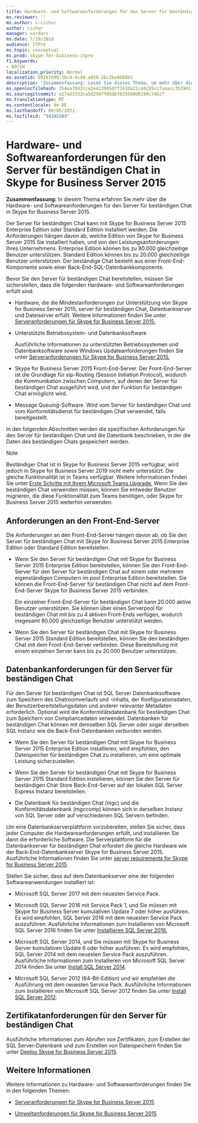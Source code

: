 ```yaml
---
title: Hardware- und Softwareanforderungen für den Server für beständigen Chat in Skype for Business Server 2015
ms.reviewer: ''
ms.author: v-cichur
author: cichur
manager: serdars
ms.date: 7/19/2018
audience: ITPro
ms.topic: conceptual
ms.prod: skype-for-business-itpro
f1.keywords:
- NOCSH
localization_priority: Normal
ms.assetid: 692b7d99-1bc9-4c99-a050-2bc2be8688b2
description: 'Zusammenfassung: Lesen Sie dieses Thema, um mehr über die Hardware- und Softwareanforderungen für den Server für beständigen Chat in Skype for Business Server 2015 zu erfahren.'
ms.openlocfilehash: 354ea7042cce2e413995dff242da21ce0cb5cc7aaacc35394110aab89a146383
ms.sourcegitcommit: a17ad3332ca5d2997f85db7835500d8190c34b2f
ms.translationtype: MT
ms.contentlocale: de-DE
ms.lasthandoff: 08/05/2021
ms.locfileid: "54302289"
---
```

# <a name="hardware-and-software-requirements-for-persistent-chat-server-in-skype-for-business-server-2015"></a>Hardware- und Softwareanforderungen für den Server für beständigen Chat in Skype for Business Server 2015
 
**Zusammenfassung:** In diesem Thema erfahren Sie mehr über die Hardware- und Softwareanforderungen für den Server für beständigen Chat in Skype for Business Server 2015.
  
Der Server für beständigen Chat kann mit Skype for Business Server 2015 Enterprise Edition oder Standard Edition installiert werden. Die Anforderungen hängen davon ab, welche Edition von Skype for Business Server 2015 Sie installiert haben, und von den Leistungsanforderungen Ihres Unternehmens. Enterprise Edition können bis zu 80.000 gleichzeitige Benutzer unterstützen. Standard Edition können bis zu 20.000 gleichzeitige Benutzer unterstützen. Der beständige Chat besteht aus einer Front-End-Komponente sowie einer Back-End-SQL-Datenbankkomponente.
  
Bevor Sie den Server für beständigen Chat bereitstellen, müssen Sie sicherstellen, dass die folgenden Hardware- und Softwareanforderungen erfüllt sind:
  
- Hardware, die die Mindestanforderungen zur Unterstützung von Skype for Business Server 2015, server für beständigen Chat, Datenbankserver und Dateiserver erfüllt. Weitere Informationen finden Sie unter [Serveranforderungen für Skype for Business Server 2015.](../../plan-your-deployment/requirements-for-your-environment/server-requirements.md)
    
- Unterstützte Betriebssystem- und Datenbanksoftware.
    
    Ausführliche Informationen zu unterstützten Betriebssystemen und Datenbanksoftware sowie Windows Updateanforderungen finden Sie unter [Serveranforderungen für Skype for Business Server 2015.](../../plan-your-deployment/requirements-for-your-environment/server-requirements.md)
    
- Skype for Business Server 2015 Front-End-Server. Der Front-End-Server ist die Grundlage für sip-Routing (Session Initiation Protocol), wodurch die Kommunikation zwischen Computern, auf denen der Server für beständigen Chat ausgeführt wird, und der Funktion für beständigen Chat ermöglicht wird. 
    
- Message Queuing-Software. Wird vom Server für beständigen Chat und vom Konformitätsdienst für beständigen Chat verwendet, falls bereitgestellt.
    
In den folgenden Abschnitten werden die spezifischen Anforderungen für den Server für beständigen Chat und die Datenbank beschrieben, in der die Daten des beständigen Chats gespeichert werden.

> [!NOTE] 
> Beständiger Chat ist in Skype for Business Server 2015 verfügbar, wird jedoch in Skype for Business Server 2019 nicht mehr unterstützt. Die gleiche Funktionalität ist in Teams verfügbar. Weitere Informationen finden Sie unter [Erste Schritte mit Ihrem Microsoft Teams Upgrade.](/microsoftteams/upgrade-start-here) Wenn Sie den beständigen Chat verwenden müssen, können Sie entweder Benutzer migrieren, die diese Funktionalität zum Teams benötigen, oder Skype for Business Server 2015 weiterhin verwenden. 
  
## <a name="front-end-server-requirements"></a>Anforderungen an den Front-End-Server

Die Anforderungen an den Front-End-Server hängen davon ab, ob Sie den Server für beständigen Chat mit Skype for Business Server 2015 Enterprise Edition oder Standard Edition bereitstellen.
  
- Wenn Sie den Server für beständigen Chat mit Skype for Business Server 2015 Enterprise Edition bereitstellen, können Sie den Front-End-Server für den Server für beständigen Chat auf einem oder mehreren eigenständigen Computern im pool Enterprise Edition bereitstellen. Sie können die Front-End-Server für beständigen Chat nicht auf dem Front-End-Server Skype for Business Server 2015 verbinden. 
    
    Ein einzelner Front-End-Server für beständigen Chat kann 20.000 aktive Benutzer unterstützen. Sie können über einen Serverpool für beständigen Chat mit bis zu 4 aktiven Front-Ends verfügen, wodurch insgesamt 80.000 gleichzeitige Benutzer unterstützt werden. 
    
- Wenn Sie den Server für beständigen Chat mit Skype for Business Server 2015 Standard Edition bereitstellen, können Sie den beständigen Chat mit dem Front-End-Server verbinden. Diese Bereitstellung mit einem einzelnen Server kann bis zu 20.000 Benutzer unterstützen. 
    
## <a name="persistent-chat-server-database-requirements"></a>Datenbankanforderungen für den Server für beständigen Chat

Für den Server für beständigen Chat ist SQL Server Datenbanksoftware zum Speichern des Chatroomverlaufs und -inhalts, der Konfigurationsdaten, der Benutzerbereitstellungsdaten und anderer relevanter Metadaten erforderlich. Optional wird die Konformitätsdatenbank für beständigen Chat zum Speichern von Compliancedaten verwendet. Datenbanken für beständigen Chat können mit demselben SQL Server oder sogar derselben SQL Instanz wie die Back-End-Datenbanken verbunden werden. 
  
- Wenn Sie den Server für beständigen Chat mit Skype for Business Server 2015 Enterprise Edition installieren, wird empfohlen, den Dateispeicher für beständigen Chat zu installieren, um eine optimale Leistung sicherzustellen.
    
- Wenn Sie den Server für beständigen Chat mit Skype for Business Server 2015 Standard Edition installieren, können Sie den Server für beständigen Chat Store Back-End-Server auf der lokalen SQL Server Express Instanz bereitstellen.
    
- Die Datenbank für beständigen Chat (mgc) und die Konformitätsdatenbank (mgccomp) können sich in derselben Instanz von SQL Server oder auf verschiedenen SQL Servern befinden.
    
Um eine Datenbankserverplattform vorzubereiten, stellen Sie sicher, dass jeder Computer die Hardwareanforderungen erfüllt, und installieren Sie dann die erforderliche Software. Die Serverplattform für die Datenbankserver für beständigen Chat erfordert die gleiche Hardware wie der Back-End-Datenbankserver Skype for Business Server 2015. Ausführliche Informationen finden Sie unter [server requirements for Skype for Business Server 2015](../../plan-your-deployment/requirements-for-your-environment/server-requirements.md).
  
Stellen Sie sicher, dass auf dem Datenbankserver eine der folgenden Softwareanwendungen installiert ist:

- Microsoft SQL Server 2017 mit dem neuesten Service Pack.

- Microsoft SQL Server 2016 mit Service Pack 1, und Sie müssen mit Skype for Business Server kumulativen Update 7 oder höher ausführen. Es wird empfohlen, SQL Server 2016 mit dem neuesten Service Pack auszuführen. Ausführliche Informationen zum Installieren von Microsoft SQL Server 2016 finden Sie unter [Installieren SQL Server 2016.](/sql/database-engine/install-windows/install-sql-server?view=sql-server-2016)

- Microsoft SQL Server 2014, und Sie müssen mit Skype for Business Server kumulativen Update 6 oder höher ausführen. Es wird empfohlen, SQL Server 2014 mit dem neuesten Service Pack auszuführen. Ausführliche Informationen zum Installieren von Microsoft SQL Server 2014 finden Sie unter [Install SQL Server 2014](/sql/database-engine/install-windows/install-sql-server?view=sql-server-2014).

- Microsoft SQL Server 2012 (64-Bit-Edition) und wir empfehlen die Ausführung mit dem neuesten Service Pack. Ausführliche Informationen zum Installieren von Microsoft SQL Server 2012 finden Sie unter [Install SQL Server 2012](/previous-versions/sql/sql-server-2012/bb500395(v=sql.110)).

## <a name="persistent-chat-server-certificate-requirements"></a>Zertifikatanforderungen für den Server für beständigen Chat

Ausführliche Informationen zum Abrufen von Zertifikaten, zum Erstellen der SQL Server-Datenbank und zum Erstellen von Dateispeichern finden Sie unter [Deploy Skype for Business Server 2015](../../deploy/deploy.md). 
  
## <a name="for-more-information"></a>Weitere Informationen

Weitere Informationen zu Hardware- und Softwareanforderungen finden Sie in den folgenden Themen:
  
- [Serveranforderungen für Skype for Business Server 2015](../../plan-your-deployment/requirements-for-your-environment/server-requirements.md)
    
- [Umweltanforderungen für Skype for Business Server 2015](../../plan-your-deployment/requirements-for-your-environment/environmental-requirements.md)
